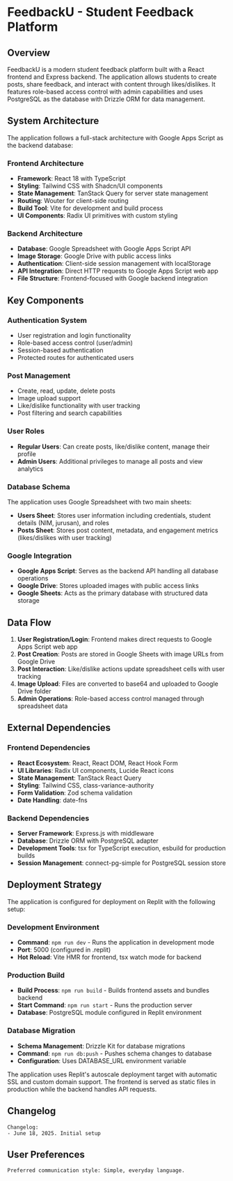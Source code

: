 # FeedbackU - Student Feedback Platform

## Overview

FeedbackU is a modern student feedback platform built with a React frontend and Express backend. The application allows students to create posts, share feedback, and interact with content through likes/dislikes. It features role-based access control with admin capabilities and uses PostgreSQL as the database with Drizzle ORM for data management.

## System Architecture

The application follows a full-stack architecture with Google Apps Script as the backend database:

### Frontend Architecture
- **Framework**: React 18 with TypeScript
- **Styling**: Tailwind CSS with Shadcn/UI components
- **State Management**: TanStack Query for server state management
- **Routing**: Wouter for client-side routing
- **Build Tool**: Vite for development and build process
- **UI Components**: Radix UI primitives with custom styling

### Backend Architecture
- **Database**: Google Spreadsheet with Google Apps Script API
- **Image Storage**: Google Drive with public access links
- **Authentication**: Client-side session management with localStorage
- **API Integration**: Direct HTTP requests to Google Apps Script web app
- **File Structure**: Frontend-focused with Google backend integration

## Key Components

### Authentication System
- User registration and login functionality
- Role-based access control (user/admin)
- Session-based authentication
- Protected routes for authenticated users

### Post Management
- Create, read, update, delete posts
- Image upload support
- Like/dislike functionality with user tracking
- Post filtering and search capabilities

### User Roles
- **Regular Users**: Can create posts, like/dislike content, manage their profile
- **Admin Users**: Additional privileges to manage all posts and view analytics

### Database Schema
The application uses Google Spreadsheet with two main sheets:
- **Users Sheet**: Stores user information including credentials, student details (NIM, jurusan), and roles
- **Posts Sheet**: Stores post content, metadata, and engagement metrics (likes/dislikes with user tracking)

### Google Integration
- **Google Apps Script**: Serves as the backend API handling all database operations
- **Google Drive**: Stores uploaded images with public access links
- **Google Sheets**: Acts as the primary database with structured data storage

## Data Flow

1. **User Registration/Login**: Frontend makes direct requests to Google Apps Script web app
2. **Post Creation**: Posts are stored in Google Sheets with image URLs from Google Drive
3. **Post Interaction**: Like/dislike actions update spreadsheet cells with user tracking
4. **Image Upload**: Files are converted to base64 and uploaded to Google Drive folder
5. **Admin Operations**: Role-based access control managed through spreadsheet data

## External Dependencies

### Frontend Dependencies
- **React Ecosystem**: React, React DOM, React Hook Form
- **UI Libraries**: Radix UI components, Lucide React icons
- **State Management**: TanStack React Query
- **Styling**: Tailwind CSS, class-variance-authority
- **Form Validation**: Zod schema validation
- **Date Handling**: date-fns

### Backend Dependencies
- **Server Framework**: Express.js with middleware
- **Database**: Drizzle ORM with PostgreSQL adapter
- **Development Tools**: tsx for TypeScript execution, esbuild for production builds
- **Session Management**: connect-pg-simple for PostgreSQL session store

## Deployment Strategy

The application is configured for deployment on Replit with the following setup:

### Development Environment
- **Command**: `npm run dev` - Runs the application in development mode
- **Port**: 5000 (configured in .replit)
- **Hot Reload**: Vite HMR for frontend, tsx watch mode for backend

### Production Build
- **Build Process**: `npm run build` - Builds frontend assets and bundles backend
- **Start Command**: `npm run start` - Runs the production server
- **Database**: PostgreSQL module configured in Replit environment

### Database Migration
- **Schema Management**: Drizzle Kit for database migrations
- **Command**: `npm run db:push` - Pushes schema changes to database
- **Configuration**: Uses DATABASE_URL environment variable

The application uses Replit's autoscale deployment target with automatic SSL and custom domain support. The frontend is served as static files in production while the backend handles API requests.

## Changelog

```
Changelog:
- June 18, 2025. Initial setup
```

## User Preferences

```
Preferred communication style: Simple, everyday language.
```